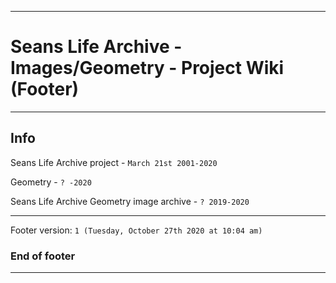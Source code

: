 
***

# Seans Life Archive - Images/Geometry - Project Wiki (Footer)

***

## Info

Seans Life Archive project - `March 21st 2001-2020`

Geometry - `? -2020`

Seans Life Archive Geometry image archive - `? 2019-2020`

***

Footer version: `1 (Tuesday, October 27th 2020 at 10:04 am)`

### End of footer

***
